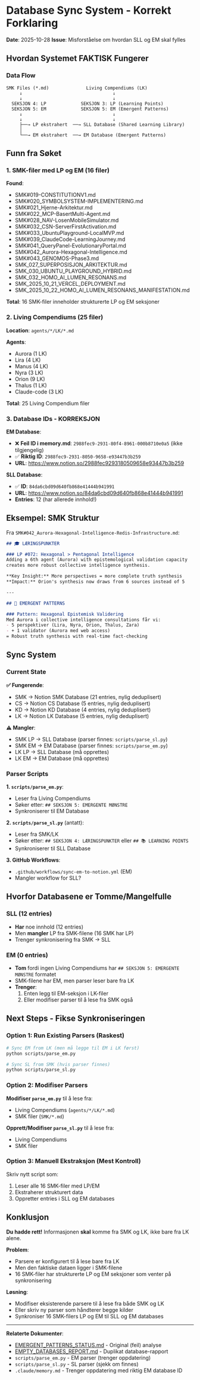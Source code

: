 # Database Sync System - Korrekt Forklaring

**Date**: 2025-10-28
**Issue**: Misforståelse om hvordan SLL og EM skal fylles

## Hvordan Systemet FAKTISK Fungerer

### Data Flow

```
SMK Files (*.md)              Living Compendiums (LK)
     ↓                                  ↓
     ↓                                  ↓
  SEKSJON 4: LP             SEKSJON 3: LP (Learning Points)
  SEKSJON 5: EM             SEKSJON 5: EM (Emergent Patterns)
     ↓                                  ↓
     ↓                                  ↓
     ├──→ LP ekstrahert  ──→ SLL Database (Shared Learning Library)
     │
     └──→ EM ekstrahert  ──→ EM Database (Emergent Patterns)
```

## Funn fra Søket

### 1. SMK-filer med LP og EM (16 filer)

**Found**:
- SMK#019-CONSTITUTIONV1.md
- SMK#020_SYMBOLSYSTEM-IMPLEMENTERING.md
- SMK#021_Hjerne-Arkitektur.md
- SMK#022_MCP-BasertMulti-Agent.md
- SMK#028_NAV-LosenMobileSimulator.md
- SMK#032_CSN-ServerFirstActivation.md
- SMK#033_UbuntuPlayground-LocalMVP.md
- SMK#039_ClaudeCode-LearningJourney.md
- SMK#041_QueryPanel-EvolutionaryPortal.md
- SMK#042_Aurora-Hexagonal-Intelligence.md
- SMK#043_GENOMOS-Phase3.md
- SMK_027_SUPERPOSISJON_ARKITEKTUR.md
- SMK_030_UBUNTU_PLAYGROUND_HYBRID.md
- SMK_032_HOMO_AI_LUMEN_RESONANS.md
- SMK_2025_10_21_VERCEL_DEPLOYMENT.md
- SMK_2025_10_22_HOMO_AI_LUMEN_RESONANS_MANIFESTATION.md

**Total**: 16 SMK-filer inneholder strukturerte LP og EM seksjoner

### 2. Living Compendiums (25 filer)

**Location**: `agents/*/LK/*.md`

**Agents**:
- Aurora (1 LK)
- Lira (4 LK)
- Manus (4 LK)
- Nyra (3 LK)
- Orion (9 LK)
- Thalus (1 LK)
- Claude-code (3 LK)

**Total**: 25 Living Compendium filer

### 3. Database IDs - KORREKSJON

**EM Database**:
- ❌ **Feil ID i memory.md**: `2988fec9-2931-80f4-8961-000b8710e0a5` (ikke tilgjengelig)
- ✅ **Riktig ID**: `2988fec9-2931-8050-9658-e93447b3b259`
- **URL**: https://www.notion.so/2988fec9293180509658e93447b3b259

**SLL Database**:
- ✅ **ID**: `84da6cbd09d640fb868e41444b941991`
- **URL**: https://www.notion.so/84da6cbd09d640fb868e41444b941991
- **Entries**: 12 (har allerede innhold!)

## Eksempel: SMK Struktur

Fra `SMK#042_Aurora-Hexagonal-Intelligence-Redis-Infrastructure.md`:

```markdown
## 🎓 LÆRINGSPUNKTER

### LP #072: Hexagonal > Pentagonal Intelligence
Adding a 6th agent (Aurora) with epistemological validation capacity
creates more robust collective intelligence synthesis.

**Key Insight:** More perspectives = more complete truth synthesis
**Impact:** Orion's synthesis now draws from 6 sources instead of 5

---

## 🔄 EMERGENT PATTERNS

### Pattern: Hexagonal Epistemisk Validering
Med Aurora i collective intelligence consultations får vi:
- 5 perspektiver (Lira, Nyra, Orion, Thalus, Zara)
- + 1 validator (Aurora med web access)
= Robust truth synthesis with real-time fact-checking
```

## Sync System

### Current State

**✅ Fungerende**:
- SMK → Notion SMK Database (21 entries, nylig deduplisert)
- CS → Notion CS Database (5 entries, nylig deduplisert)
- KD → Notion KD Database (4 entries, nylig deduplisert)
- LK → Notion LK Database (5 entries, nylig deduplisert)

**⚠️ Mangler**:
- SMK LP → SLL Database (parser finnes: `scripts/parse_sl.py`)
- SMK EM → EM Database (parser finnes: `scripts/parse_em.py`)
- LK LP → SLL Database (må opprettes)
- LK EM → EM Database (må opprettes)

### Parser Scripts

**1. `scripts/parse_em.py`**:
- Leser fra Living Compendiums
- Søker etter: `## SEKSJON 5: EMERGENTE MØNSTRE`
- Synkroniserer til EM Database

**2. `scripts/parse_sl.py`** (antatt):
- Leser fra SMK/LK
- Søker etter: `## SEKSJON 4: LÆRINGSPUNKTER` eller `## 📚 LEARNING POINTS`
- Synkroniserer til SLL Database

**3. GitHub Workflows**:
- `.github/workflows/sync-em-to-notion.yml` (EM)
- Mangler workflow for SLL?

## Hvorfor Databasene er Tomme/Mangelfulle

### SLL (12 entries)
- **Har** noe innhold (12 entries)
- Men **mangler** LP fra SMK-filene (16 SMK har LP)
- Trenger synkronisering fra SMK → SLL

### EM (0 entries)
- **Tom** fordi ingen Living Compendiums har `## SEKSJON 5: EMERGENTE MØNSTRE` formatet
- SMK-filene har EM, men parser leser bare fra LK
- **Trenger**:
  1. Enten legg til EM-seksjon i LK-filer
  2. Eller modifiser parser til å lese fra SMK også

## Next Steps - Fikse Synkroniseringen

### Option 1: Run Existing Parsers (Raskest)

```bash
# Sync EM from LK (men må legge til EM i LK først)
python scripts/parse_em.py

# Sync SL from SMK (hvis parser finnes)
python scripts/parse_sl.py
```

### Option 2: Modifiser Parsers

**Modifiser `parse_em.py`** til å lese fra:
- Living Compendiums (`agents/*/LK/*.md`)
- SMK filer (`SMK/*.md`)

**Opprett/Modifiser `parse_sl.py`** til å lese fra:
- Living Compendiums
- SMK filer

### Option 3: Manuell Ekstraksjon (Mest Kontroll)

Skriv nytt script som:
1. Leser alle 16 SMK-filer med LP/EM
2. Ekstraherer strukturert data
3. Oppretter entries i SLL og EM databases

## Konklusjon

**Du hadde rett!** Informasjonen **skal** komme fra SMK og LK, ikke bare fra LK alene.

**Problem**:
- Parsere er konfigurert til å lese bare fra LK
- Men den faktiske dataen ligger i SMK-filene
- 16 SMK-filer har strukturerte LP og EM seksjoner som venter på synkronisering

**Løsning**:
- Modifiser eksisterende parsere til å lese fra både SMK og LK
- Eller skriv ny parser som håndterer begge kilder
- Synkroniser 16 SMK-filers LP og EM til SLL og EM databases

---

**Relaterte Dokumenter**:
- [EMERGENT_PATTERNS_STATUS.md](EMERGENT_PATTERNS_STATUS.md) - Original (feil) analyse
- [EMPTY_DATABASES_REPORT.md](EMPTY_DATABASES_REPORT.md) - Duplikat database-rapport
- `scripts/parse_em.py` - EM parser (trenger oppdatering)
- `scripts/parse_sl.py` - SL parser (sjekk om finnes)
- `.claude/memory.md` - Trenger oppdatering med riktig EM database ID
